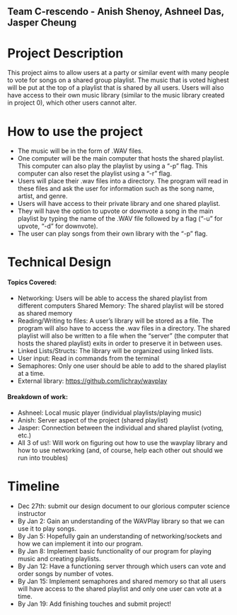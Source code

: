 ## Team C-rescendo - Anish Shenoy, Ashneel Das, Jasper Cheung

# Project Description
This project aims to allow users at a party or similar event with many people to vote for songs on a shared group playlist. The music that is voted highest will be put at the top of a playlist that is shared by all users. Users will also have access to their own music library (similar to the music library created in project 0), which other users cannot alter.

# How to use the project
- The music will be in the form of .WAV files. 
- One computer will be the main computer that hosts the shared playlist. This computer can also play the playlist by using a “-p” flag. This computer can also reset the playlist using a “-r” flag.
- Users will place their .wav files into a directory. The program will read in these files and ask the user for information such as the song name, artist, and genre.
- Users will have access to their private library and one shared playlist. 
- They will have the option to upvote or downvote a song in the main playlist by typing the name of the .WAV file followed by a flag (“-u” for upvote, “-d” for downvote).
- The user can play songs from their own library with the “-p” flag.

# Technical Design
#### Topics Covered:  

- Networking: Users will be able to access the shared playlist from different computers
Shared Memory: The shared playlist will be stored as shared memory
- Reading/Writing to files: A user’s library will be stored as a file. The program will also have to access the .wav files in a directory. The shared playlist will also be written to a file when the “server” (the computer that hosts the shared playlist) exits in order to preserve it in between uses.
- Linked Lists/Structs: The library will be organized using linked lists.
- User input: Read in commands from the terminal
- Semaphores: Only one user should be able to add to the shared playlist at a time. 
- External library: https://github.com/lichray/wavplay

#### Breakdown of work: 

- Ashneel: Local music player (individual playlists/playing music)
- Anish: Server aspect of the project (shared playlist)
- Jasper: Connection between the individual and shared playlist (voting, etc.) 
- All 3 of us!: Will work on figuring out how to use the wavplay library and how to use networking (and, of course, help each other out should we run into troubles)

# Timeline
- Dec 27th: submit our design document to our glorious computer science instructor
- By Jan 2: Gain an understanding of the WAVPlay library so that we can use it to play songs.
- By Jan 5: Hopefully gain an understanding of networking/sockets and how we can implement it into our program.
- By Jan 8: Implement basic functionality of our program for playing music and creating playlists. 
- By Jan 12: Have a functioning server through which users can vote and order songs by number of votes. 
- By Jan 15: Implement semaphores and shared memory so that all users will have access to the shared playlist and only one user can vote at a time. 
- By Jan 19: Add finishing touches and submit project!
